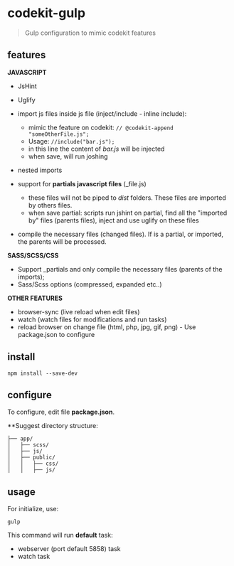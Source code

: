 # codekit-gulp
> Gulp configuration to mimic codekit features

## features
**JAVASCRIPT**
* JsHint
* Uglify
* import js files inside js file (inject/include - inline include):
  * mimic the feature on codekit: ``` // @codekit-append "someOtherFile.js"; ```
  * Usage: ``` //include("bar.js"); ```
  * in this line the content of *bar.js* will be injected
  * when save, will run joshing
   
* nested imports
* support for **partials javascript files** (_file.js)
  * these files will not be piped to *dist* folders. These files are imported by others files.
  * when save partial: scripts run jshint on partial, find all the "imported by" files (parents files),  inject and use uglify on these files
   
* compile the necessary files (changed files). If is a partial, or imported, the parents will be processed.

**SASS/SCSS/CSS**
* Support _partials and only compile the necessary files (parents of the imports);
* Sass/Scss options (compressed, expanded etc..)

**OTHER FEATURES**
* browser-sync (live reload when edit files)
* watch (watch files for modifications and run tasks)
* reload browser on change file (html, php, jpg, gif, png) - Use package.json to configure


## install
```shell
npm install --save-dev
```

## configure
To configure, edit file **package.json**.

**Suggest directory structure:

```
├── app/
│   ├── scss/
│   ├── js/
│   ├── public/
│   │   ├── css/ 
│   │   ├── js/
```

## usage
For initialize, use:
```shell
gulp
```
This command will run **default** task:
- webserver (port default 5858) task
- watch task